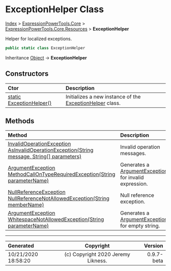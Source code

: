 ﻿# ExceptionHelper Class

[Index](../index.md) > [ExpressionPowerTools.Core](ExpressionPowerTools.Core.a.md) > [ExpressionPowerTools.Core.Resources](ExpressionPowerTools.Core.Resources.n.md) > **ExceptionHelper**

Helper for localized exceptions.

```csharp
public static class ExceptionHelper
```

Inheritance [Object](https://docs.microsoft.com/dotnet/api/system.object) → **ExceptionHelper**

## Constructors

| Ctor | Description |
| :-- | :-- |
| [static ExceptionHelper()](ExpressionPowerTools.Core.Resources.ExceptionHelper.ctor.md#static-exceptionhelper) | Initializes a new instance of the [ExceptionHelper](ExpressionPowerTools.Core.Resources.ExceptionHelper.cs.md) class. |
## Methods

| Method | Description |
| :-- | :-- |
| [InvalidOperationException AsInvalidOperationException(String message, String[] parameters)](ExpressionPowerTools.Core.Resources.ExceptionHelper.AsInvalidOperationException.m.md) | Invalid operation messages. |
| [ArgumentException MethodCallOnTypeRequiredException(String parameterName)](ExpressionPowerTools.Core.Resources.ExceptionHelper.MethodCallOnTypeRequiredException.m.md) | Generates a [ArgumentException](https://docs.microsoft.com/dotnet/api/system.argumentexception) for invalid expression. |
| [NullReferenceException NullReferenceNotAllowedException(String memberName)](ExpressionPowerTools.Core.Resources.ExceptionHelper.NullReferenceNotAllowedException.m.md) | Null reference exception. |
| [ArgumentException WhitespaceNotAllowedException(String parameterName)](ExpressionPowerTools.Core.Resources.ExceptionHelper.WhitespaceNotAllowedException.m.md) | Generates a [ArgumentException](https://docs.microsoft.com/dotnet/api/system.argumentexception) for empty string. |

---

| Generated | Copyright | Version |
| :-- | :-: | --: |
| 10/21/2020 18:58:20 | (c) Copyright 2020 Jeremy Likness. | 0.9.7-beta |
